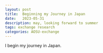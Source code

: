 ```yaml
---
layout: post
title:  Beginning my Journey in Japan
date:   2023-05-31
description: may, looking forward to summer
tags: exchange research
categories: AOSU-exchange
---
```


I begin my journey in Japan.